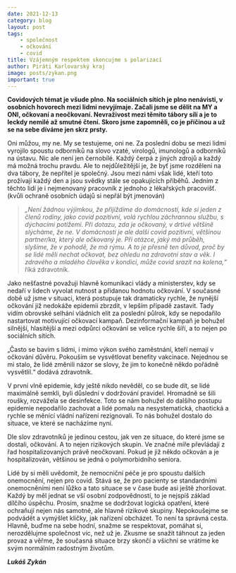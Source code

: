```yaml
---
date: 2021-12-13
category: blog
layout: post
tags:
    - společnost
    - očkování
    - covid
title: Vzájemným respektem skoncujme s polarizací
author: Piráti Karlovarský kraj
image: posts/zykan.png
important: true
---
```

**Covidových témat je všude plno. Na sociálních sítích je plno nenávisti, v osobních hovorech mezi lidmi nevyjímaje. Začali jsme se dělit na MY a ONI, očkovaní a neočkovaní. Nevraživost mezi těmito tábory sílí a je to leckdy nemilé až smutné čtení. Skoro jsme zapomněli, co je příčinou a už se na sebe díváme jen skrz prsty.** 

Oni můžou, my ne. My se testujeme, oni ne. Za poslední dobu se mezi lidmi vyrojilo spoustu odborníků na slovo vzaté, virologů, imunologů a odborníků na ústavu. Nic ale není jen černobílé. Každý čerpá z jiných zdrojů a každý má možná trochu pravdu. Ale to nejdůležitější je, že byť jsme rozděleni na dva tábory, že nepřítel je společný. Jsou mezi námi však lidé, kteří toto prožívají každý den a jsou svědky stále se opakujících příběhů. Jedním z těchto lidí je i nejmenovaný pracovník z jednoho z lékařských pracovišť. (kvůli ochraně osobních údajů si nepřál být jmenován)

> *„Není žádnou výjimkou, že přijíždíme do domácností, kde si jeden z členů rodiny, jako covid pozitivní, volá rychlou záchrannou službu, s dýchacími potížemi. Při dotazu, zda je očkovaný, v drtivé většině slýcháme, že ne. V domácnosti je ale další covid pozitivní, většinou partner/ka, který ale očkovaný je. Při otázce, jaký má průběh, slyšíme, že v pohodě, že má rýmu. A to je přesně ten důvod, proč by se lidé měli nechat očkovat, bez ohledu na zdravotní stav a věk. I zdravého a mladého člověka v kondici, může covid srazit na kolena,“* říká zdravotník.

Jako nešťastné považuji hlavně komunikaci vlády a ministerstev, kdy se nedaří v lidech vyvolat nutnost a přidanou hodnotu očkování. V současné době už jsme v situaci, která postupuje tak dramaticky rychle, že nynější očkování již nedokáže epidemii zbrzdit, v lepším případě zastavit. Tady vidím obrovské selhání vládních elit za poslední půlrok, kdy se nepodařilo nastartovat motivující očkovací kampaň. Dezinformační kampaň je bohužel silnější, hlasitější a mezi odpůrci očkování se velice rychle šíří, a to nejen po sociálních sítích.

„Často se bavím s lidmi, i mimo výkon svého zaměstnání, kteří nemají v očkování důvěru. Pokouším se vysvětlovat benefity vakcinace. Nejednou se mi stalo, že lidé změnili názor se slovy, že jim to konečně někdo pořádně vysvětlil.“ dodává zdravotník.

V první vlně epidemie, kdy ještě nikdo nevěděl, co se bude dít, se lidé maximálně semkli, byli důslední v dodržování pravidel. Hromadně se šili roušky, rozvážela se desinfekce. Toto se nám bohužel do dalšího postupu epidemie nepodařilo zachovat a lidé pomalu na nesystematická, chaotická a rychle se měnící vládní nařízení rezignovali. To nás bohužel dostalo do situace, ve které se nacházíme nyní.

Dle slov zdravotníků je jedinou cestou, jak ven ze situace, do které jsme se dostali, očkování. A to nejen rizikových skupin. Ve značné míře převládají z řad hospitalizovaných právě neočkovaní. Pokud je již někdo očkován a je hospitalizován, většinou se jedná o polymorbidního seniora.

Lidé by si měli uvědomit, že nemocniční péče je pro spoustu dalších onemocnění, nejen pro covid. Stává se, že pro pacienty se standardními onemocněními není lůžko a tato situace se v čase bude asi ještě zhoršovat. Každý by měl jednat se vší osobní zodpovědností, to je nejspíš základ dílčího úspěchu. Prosím, snažme se dodržovat logická opatření, které ochraňují nejen nás samotné, ale hlavně rizikové skupiny. Nepokoušejme se podvádět a vymýšlet kličky, jak nařízení obcházet. To není ta správná cesta. Hlavně, buďme na sebe hodní, snažme se respektovat, pomáhat si, nerozdělujme společnost víc, než už je. Zkusme se snažit táhnout za jeden provaz a věřme, že současná situace brzy skončí a všichni se vrátíme ke svým normálním radostným životům.

***Lukáš Zykán***
